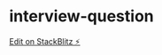 # interview-question

[Edit on StackBlitz ⚡️](https://stackblitz.com/edit/angular-stateful-vs-stateless-components-panel-yb3wim)